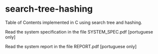 # search-tree-hashing
Table of Contents implemented in C using search tree and hashing.

Read the system specification in the file SYSTEM_SPEC.pdf [portuguese only]

Read the system report in the file REPORT.pdf [portuguese only]
